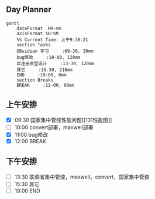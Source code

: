 ## Day Planner
```mermaid
gantt
    dateFormat  HH-mm
    axisFormat %H:%M
    %% Current Time: 上午9:39:21
    section Tasks
    OBsidian 学习     :09-30, 30mm
    bug修改     :10-00, 120mm
    自注册原型设计     :13-30, 120mm
    其它     :15-30, 210mm
    END     :19-00, 0mm
    section Breaks
    BREAK     :12-00, 90mm
```

## 上午安排
- [x] 09:30 国家集中管控性能问题[[131性能图]]
- [ ] 10:00 convert部署，maxwell部署
- [x] 11:00 bug修改
- [x] 12:00 BREAK

## 下午安排
- [ ] 13:30 联调省集中管控，maxwell，convert，国家集中管控
- [ ] 15:30 其它
- [ ] 19:00 END